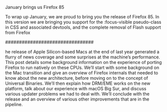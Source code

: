 January brings us Firefox 85

To wrap up January, we are proud to bring you the release of Firefox 85. In this version we are bringing you
support for the :focus-visible pseudo-class in CSS and associated devtools, and the complete removal of Flash
support from Firefox

################################

he release of Apple Silicon-based Macs at the end of last year generated a flurry of news coverage and some surprises at the machine’s performance. This post details some background information on the experience of porting Firefox to run natively on these CPUs.
We’ll start with some background on the Mac transition and give an overview of Firefox internals that needed to know about the new architecture, before moving on to the concept of Universal Binaries.
We’ll then explain how DRM/EME works on the new platform, talk about our experience with macOS Big Sur, and discuss various updater problems we had to deal with. We’ll conclude with the release and an overview of various other improvements that are in the pipeline.